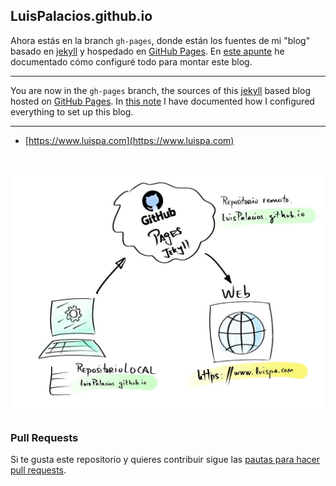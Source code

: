 ## LuisPalacios.github.io

Ahora estás en la branch `gh-pages`, donde están los fuentes de mi "blog" basado en [jekyll](http://jekyllrb.com) y hospedado en [GitHub Pages](https://pages.github.com). En [este apunte](https://www.luispa.com/herramientas/2021/04/19/nuevo-blog.html) he documentado cómo configuré todo para montar este blog.

---

You are now in the `gh-pages` branch, the sources of this [jekyll](http://jekyllrb.com) based blog hosted on [GitHub Pages](https://pages.github.com). In [this note](https://www.luispa.com/herramientas/2021/04/19/nuevo-blog.html) I have documented how I configured everything to set up this blog.

---

* [https://www.luispa.com](https://www.luispa.com) 

<br/>

![Arquitectura del blog](/docs/assets/img/posts/nuevo-blog.jpg?raw=true "Arquitectura del blog")

### Pull Requests

Si te gusta este repositorio y quieres contribuir sigue las [pautas para hacer pull requests](PR.md).
